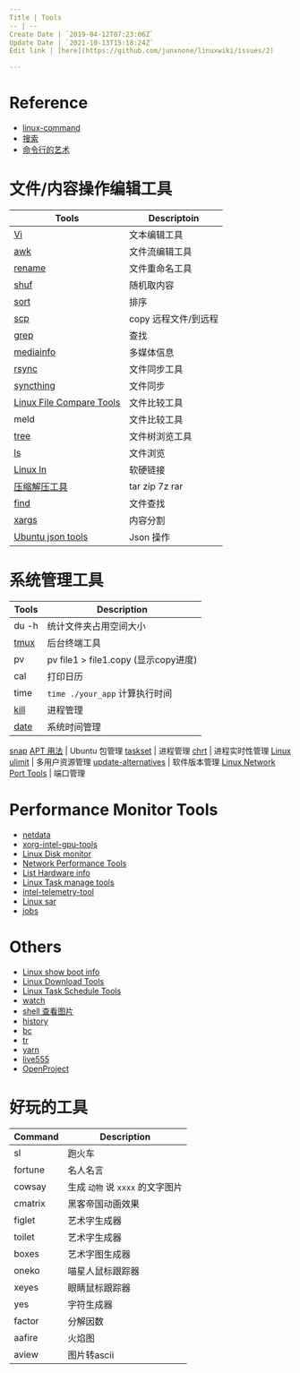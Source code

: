 ```yaml
---
Title | Tools
-- | --
Create Date | `2019-04-12T07:23:06Z`
Update Date | `2021-10-13T15:18:24Z`
Edit link | [here](https://github.com/junxnone/linuxwiki/issues/2)

---
```

# Reference
- [linux-command](https://github.com/einverne/linux-command)
- [搜索](https://wangchujiang.com/linux-command/)
- [命令行的艺术](https://github.com/jlevy/the-art-of-command-line/blob/master/README-zh.md)

# 文件/内容操作编辑工具

Tools | Descriptoin
-- | --
[Vi](./Vi) | 文本编辑工具
[awk](./Linux_awk) | 文件流编辑工具
[rename](./rename) | 文件重命名工具
[shuf](./Linux_shuf) | 随机取内容
[sort](./Linux_sort) | 排序
[scp](/scp) | copy 远程文件/到远程
[grep](./Linux_grep) | 查找
[mediainfo](./mediainfo) | 多媒体信息
[rsync](./rsync) | 文件同步工具
[syncthing](./syncthing) | 文件同步
[Linux File Compare Tools](./Linux_File_Compare_Tools) | 文件比较工具
meld | 文件比较工具
[tree](./Linux_tree) | 文件树浏览工具
[ls](./Linux_ls) | 文件浏览
[Linux ln](./Linux_ln) | 软硬链接
[压缩解压工具](./Archiver) | tar zip 7z rar
[find](./Linux_find) | 文件查找
[xargs](./Linux_xargs) | 内容分割
[Ubuntu json tools](./Ubuntu_json_tools) | Json 操作


# 系统管理工具

Tools | Description
-- | --
du -h | 统计文件夹占用空间大小
[tmux](./tmux) | 后台终端工具
pv | pv  file1 > file1.copy (显示copy进度)
cal | 打印日历
time | `time ./your_app` 计算执行时间
[kill](./Linux_kill) | 进程管理
[date](./Linux_date) | 系统时间管理
[snap](./Ubuntu_snap)
[APT 用法](./Ubuntu_APT) | Ubuntu 包管理
[taskset](./Linux_taskset) | 进程管理
[chrt](/Linux_chrt) | 进程实时性管理
[Linux ulimit](./Linux_ulimit) | 多用户资源管理
[update-alternatives](./update_alternatives) | 软件版本管理
[Linux Network Port Tools](./Linux_Network_Port_Tools) | 端口管理


# Performance Monitor Tools
- [netdata](./netdata)
- [xorg-intel-gpu-tools](./xorg_intel_gpu_tools)
- [Linux Disk monitor](./Linux_Disk_monitor)
- [Network Performance Tools](./Network_Performance_Tools)
- [List Hardware info](./List_Hardware_info)
- [Linux Task manage tools](./Linux_Task_manage_tools)
- [intel-telemetry-tool](./intel_telemetry_tool)
- [Linux sar](./Linux_sar)
- [jobs](./Linux_jobs)

# Others

- [Linux show boot info](./Linux_show_boot_info)
- [Linux Download Tools](./Linux_Download_Tools)
- [Linux Task Schedule Tools](./Linux_Task_Schedule_Tools)
- [watch](./Ubuntu_watch)
- [shell 查看图片](./Linux_image2string)
- [history](./Linux_cmd_history)
- [bc](./Linux_bc)
- [tr](./Linux_tr)
- [yarn](./yarn)
- [live555](./live555)
- [OpenProject](./OpenProject)

# 好玩的工具

Command | Description
-- | --
sl | 跑火车
fortune | 名人名言
cowsay | 生成 `动物` 说 `xxxx` 的文字图片
cmatrix | 黑客帝国动画效果
figlet | 艺术字生成器
toilet | 艺术字生成器
boxes | 艺术字图生成器
oneko | 喵星人鼠标跟踪器
xeyes | 眼睛鼠标跟踪器
yes | 字符生成器
factor | 分解因数
aafire | 火焰图
aview | 图片转ascii

